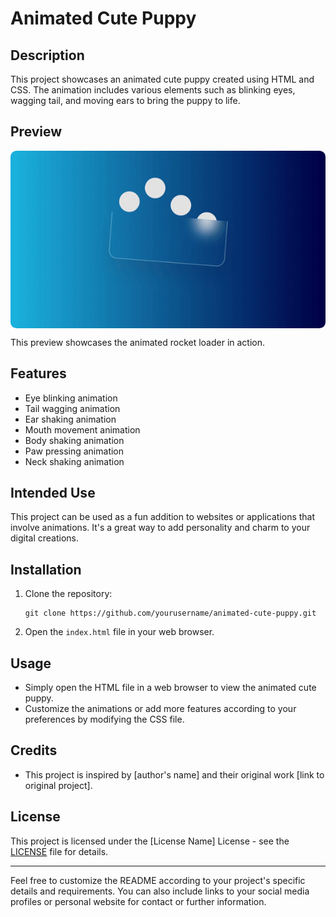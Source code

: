 # Animated Cute Puppy

## Description

This project showcases an animated cute puppy created using HTML and CSS. The animation includes various elements such as blinking eyes, wagging tail, and moving ears to bring the puppy to life.

## Preview

<div style="display: flex; align-items: center; justify-content: center; width: 100%; border-radius: 0.6rem;">
    <img src="preview.gif" alt="preview GIF" width="100%" height="100%" style="overflow: none; border-radius: inherit;"/>
</div>

This preview showcases the animated rocket loader in action.

## Features

- Eye blinking animation
- Tail wagging animation
- Ear shaking animation
- Mouth movement animation
- Body shaking animation
- Paw pressing animation
- Neck shaking animation

## Intended Use

This project can be used as a fun addition to websites or applications that involve animations. It's a great way to add personality and charm to your digital creations.

## Installation

1. Clone the repository:

   ```
   git clone https://github.com/yourusername/animated-cute-puppy.git
   ```

2. Open the `index.html` file in your web browser.

## Usage

- Simply open the HTML file in a web browser to view the animated cute puppy.
- Customize the animations or add more features according to your preferences by modifying the CSS file.

## Credits

- This project is inspired by [author's name] and their original work [link to original project].

## License

This project is licensed under the [License Name] License - see the [LICENSE](LICENSE) file for details.

---

Feel free to customize the README according to your project's specific details and requirements. You can also include links to your social media profiles or personal website for contact or further information.
